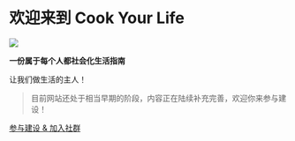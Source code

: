# 欢迎来到 Cook Your Life

![](https://cdn.seimo.cn/9b6ded2c55189293a92d9df87650713e.png)


**一份属于每个人都社会化生活指南**

让我们做生活的主人！

> 目前网站还处于相当早期的阶段，内容正在陆续补充完善，欢迎你来参与建设！

[参与建设 & 加入社群](https://cooku.life/#/contact)